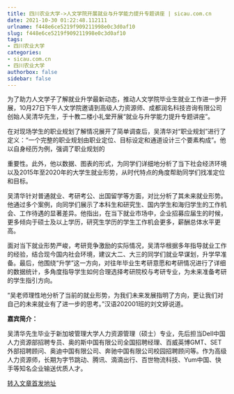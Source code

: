 ```yaml
---
title: 四川农业大学->人文学院开展就业与升学能力提升专题讲座 | sicau.com.cn
date: 2021-10-30 01:22:48.112111
urlname: f448e6ce5219f909211998e0c3d0af10
slug: f448e6ce5219f909211998e0c3d0af10
tags: 
- 四川农业大学
categories:
- sicau.com.cn
- 四川农业大学
authorbox: false
sidebar: false
---
```

为了助力人文学子了解就业升学最新动态，推动人文学院毕业生就业工作进一步开展，10月27日下午人文学院邀请到高级人力资源师、成都润名科技咨询有限公司创始人吴清华先生，于十教二楼小礼堂开展“就业与升学能力提升专题讲座”。

在对现场学生的职业规划了解情况展开了简单调查后，吴清华对“职业规划”进行了定义：“一个完整的职业规划由职业定位、目标设定和通道设计三个要素构成”。他以自身经历为例，强调了职业规划的
<!--more-->
重要性。此外，他以数据、图表的形式，为同学们详细地分析了当下社会经济环境以及2015年至2020年的大学生就业形势，从时代特点的角度帮助同学们找准定位和目标。

吴清华针对普通就业、考研考公、出国留学等方面，对比分析了其未来就业形势。他通过多个案例，向同学们展示了本科生和研究生、国内学生和海归学生的工作机会、工作待遇的显著差异。他指出，在当下就业市场中，企业招募应届生的时候，更多倾向于硕士及以上学历，研究生学历的学生工作机会更多，薪酬总体水平更高。

面对当下就业形势严峻，考研竞争激励的实际情况，吴清华根据多年指导就业工作的经验，结合现今国内社会环境，建议大二、大三的同学们就业早谋划，升学早准备。最后，他围绕“升学”这一方向，对往年毕业生考研意愿和考研情况进行了详细的数据统计，多角度指导学生如何合理选择考研院校与考研专业，为未来准备考研的学生指引方向。

“吴老师理性地分析了当前的就业形势，为我们未来发展指明了方向，更让我们对自己的未来就业有了进一步的思考。”汉语202001班的刘文婷说道。

**嘉宾简介：**

吴清华先生毕业于新加坡管理大学人力资源管理（硕士）专业，先后担当Dell中国人力资源部招聘专员、奥的斯中国有限公司全国招聘经理、百威英博GMT、SET外部招聘顾问、奥迪中国有限公司、奔驰中国有限公司校园招聘顾问等。作为高级人力资源师，长期为字节跳动、腾讯、滴滴出行、百世物流科技、Yum中国、快手等知名企业输送优质人才。



[转入文章首发地址](https://news.sicau.edu.cn/info/1078/65168.htm)